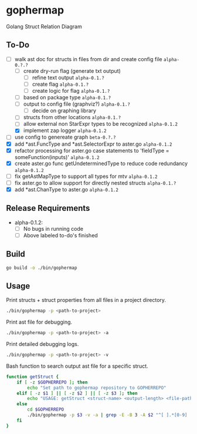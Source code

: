 # gophermap
Golang Struct Relation Diagram

## To-Do

- [ ] walk ast doc for structs in files from dir and create config file `alpha-0.?.?`
    - [ ] create dry-run flag (generate txt output)
        - [ ] refine text output `alpha-0.1.?`
        - [ ] create flag `alpha-0.1.?`
        - [ ] create logic for flag `alpha-0.1.?`
    - [ ] based on package type `alpha-0.1.?`
    - [ ] output to config file (graphviz?) `alpha-0.1.?`
        - [ ] decide on graphing library
    - [ ] structs from other locations `alpha-0.1.?`
    - [ ] allow external non StarExpr types to be recognized `alpha-0.1.2`
    - [x] implement zap logger `alpha-0.1.2`
- [ ] use config to genereate graph  `beta-0.?.?`
- [x] add \*ast.FuncType and \*ast.SelectorExpr to aster.go `alpha-0.1.2`
- [x] refactor processing for aster.go case statements to 'fieldType = someFunction(inputs)' `alpha-0.1.2`
- [x] create aster.go func getUndeterminedType to reduce code redundancy `alpha-0.1.2`
- [ ] fix getAstMapType to support all types for mtv `alpha-0.1.2`
- [ ] fix aster.go to allow support for directly nested structs `alpha-0.1.?`
- [x] add \*ast.ChanType to aster.go `alpha-0.1.2`

## Release Requirements

- alpha-0.1.2:
    - [ ] No bugs in running code
    - [ ] Above labeled to-do's finished

## Build

```bash
go build -o ./bin/gophermap
```

## Usage

Print structs + struct properties from all files in a project directory.
```bash
./bin/gophermap -p <path-to-project>
```

Print ast file for debugging.
```bash
./bin/gophermap -p <path-to-project> -a
```

Print detailed debugging logs.
```bash
./bin/gophermap -p <path-to-project> -v
```

Bash function to search output ast file for a specific struct.
```bash
function getStruct {
    if [ -z $GOPHERREPO ]; then
        echo "Set path to gophermap repository to GOPHERREPO"
    elif [ -z $1 ] || [ -z $2 ] || [ -z $3 ]; then
        echo "USAGE: getStruct <struct-name> <output-length> <file-path>"
    else
        cd $GOPHERREPO
        ./bin/gophermap -p $3 -v -a | grep -E -B 3 -A $2 "^[ ].*[0-9]  (\.  ){8}Name: \"$1\""
    fi
}
```

